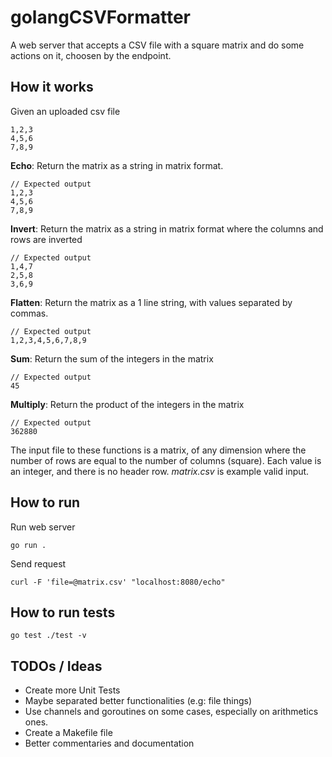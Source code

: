 # golangCSVFormatter

A web server that accepts a CSV file with a square matrix and do some actions on it, choosen by the endpoint.

## How it works

Given an uploaded csv file
```
1,2,3
4,5,6
7,8,9
```

__Echo__: Return the matrix as a string in matrix format.
```
// Expected output
1,2,3
4,5,6
7,8,9
```

__Invert__: Return the matrix as a string in matrix format where the columns and rows are inverted
```
// Expected output
1,4,7
2,5,8
3,6,9
```

__Flatten__: Return the matrix as a 1 line string, with values separated by commas.
```
// Expected output
1,2,3,4,5,6,7,8,9
```

__Sum__: Return the sum of the integers in the matrix
```
// Expected output
45
```

__Multiply__: Return the product of the integers in the matrix
```
// Expected output
362880
```

The input file to these functions is a matrix, of any dimension where the number of rows are equal to the number of columns (square). Each value is an integer, and there is no header row. _matrix.csv_ is example valid input.

## How to run

Run web server
```
go run .
```

Send request
```
curl -F 'file=@matrix.csv' "localhost:8080/echo"
```

## How to run tests

```
go test ./test -v
```

## TODOs / Ideas
- Create more Unit Tests
- Maybe separated better functionalities (e.g: file things)
- Use channels and goroutines on some cases, especially on arithmetics ones.
- Create a Makefile file
- Better commentaries and documentation
